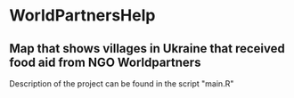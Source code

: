 # WorldPartnersHelp
## Map that shows villages in Ukraine that received food aid from NGO Worldpartners 
Description of the project can be found in the script "main.R"
